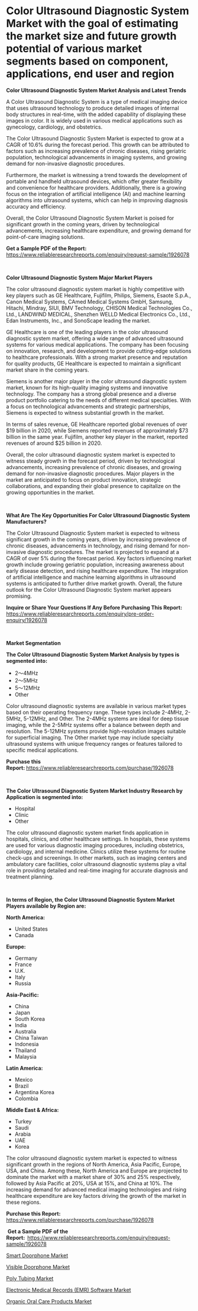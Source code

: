 <p><h1>Color Ultrasound Diagnostic System Market with the goal of estimating the market size and future growth potential of various market segments based on component, applications, end user and region</h1></p><p><strong>Color Ultrasound Diagnostic System Market Analysis and Latest Trends</strong></p>
<p><p>A Color Ultrasound Diagnostic System is a type of medical imaging device that uses ultrasound technology to produce detailed images of internal body structures in real-time, with the added capability of displaying these images in color. It is widely used in various medical applications such as gynecology, cardiology, and obstetrics.</p><p>The Color Ultrasound Diagnostic System Market is expected to grow at a CAGR of 10.6% during the forecast period. This growth can be attributed to factors such as increasing prevalence of chronic diseases, rising geriatric population, technological advancements in imaging systems, and growing demand for non-invasive diagnostic procedures.</p><p>Furthermore, the market is witnessing a trend towards the development of portable and handheld ultrasound devices, which offer greater flexibility and convenience for healthcare providers. Additionally, there is a growing focus on the integration of artificial intelligence (AI) and machine learning algorithms into ultrasound systems, which can help in improving diagnosis accuracy and efficiency.</p><p>Overall, the Color Ultrasound Diagnostic System Market is poised for significant growth in the coming years, driven by technological advancements, increasing healthcare expenditure, and growing demand for point-of-care imaging solutions.</p></p>
<p><strong>Get a Sample PDF of the Report:&nbsp;</strong> <a href="https://www.reliableresearchreports.com/enquiry/request-sample/1926078">https://www.reliableresearchreports.com/enquiry/request-sample/1926078</a></p>
<p>&nbsp;</p>
<p><strong>Color Ultrasound Diagnostic System Major Market Players</strong></p>
<p><p>The color ultrasound diagnostic system market is highly competitive with key players such as GE Healthcare, Fujifilm, Philips, Siemens, Esaote S.p.A., Canon Medical Systems, CAmed Medical Systems GmbH, Samsung, Hitachi, Mindray, SIUI, BMV Technology, CHISON Medical Technologies Co., Ltd., LANDWIND MEDICAL, Shenzhen WELLD Medical Electronics Co., Ltd., Edan Instruments, Inc., and SonoScape leading the market.</p><p>GE Healthcare is one of the leading players in the color ultrasound diagnostic system market, offering a wide range of advanced ultrasound systems for various medical applications. The company has been focusing on innovation, research, and development to provide cutting-edge solutions to healthcare professionals. With a strong market presence and reputation for quality products, GE Healthcare is expected to maintain a significant market share in the coming years.</p><p>Siemens is another major player in the color ultrasound diagnostic system market, known for its high-quality imaging systems and innovative technology. The company has a strong global presence and a diverse product portfolio catering to the needs of different medical specialties. With a focus on technological advancements and strategic partnerships, Siemens is expected to witness substantial growth in the market.</p><p>In terms of sales revenue, GE Healthcare reported global revenues of over $19 billion in 2020, while Siemens reported revenues of approximately $73 billion in the same year. Fujifilm, another key player in the market, reported revenues of around $25 billion in 2020.</p><p>Overall, the color ultrasound diagnostic system market is expected to witness steady growth in the forecast period, driven by technological advancements, increasing prevalence of chronic diseases, and growing demand for non-invasive diagnostic procedures. Major players in the market are anticipated to focus on product innovation, strategic collaborations, and expanding their global presence to capitalize on the growing opportunities in the market.</p></p>
<p>&nbsp;</p>
<p><strong>What Are The Key Opportunities For Color Ultrasound Diagnostic System Manufacturers?</strong></p>
<p><p>The Color Ultrasound Diagnostic System market is expected to witness significant growth in the coming years, driven by increasing prevalence of chronic diseases, advancements in technology, and rising demand for non-invasive diagnostic procedures. The market is projected to expand at a CAGR of over 5% during the forecast period. Key factors influencing market growth include growing geriatric population, increasing awareness about early disease detection, and rising healthcare expenditure. The integration of artificial intelligence and machine learning algorithms in ultrasound systems is anticipated to further drive market growth. Overall, the future outlook for the Color Ultrasound Diagnostic System market appears promising.</p></p>
<p><strong>Inquire or Share Your Questions If Any Before Purchasing This Report:</strong> <a href="https://www.reliableresearchreports.com/enquiry/pre-order-enquiry/1926078">https://www.reliableresearchreports.com/enquiry/pre-order-enquiry/1926078</a></p>
<p>&nbsp;</p>
<p><strong>Market Segmentation</strong></p>
<p><strong>The Color Ultrasound Diagnostic System Market Analysis by types is segmented into:</strong></p>
<p><ul><li>2～4MHz</li><li>2～5MHz</li><li>5～12MHz</li><li>Other</li></ul></p>
<p><p>Color ultrasound diagnostic systems are available in various market types based on their operating frequency range. These types include 2-4MHz, 2-5MHz, 5-12MHz, and Other. The 2-4MHz systems are ideal for deep tissue imaging, while the 2-5MHz systems offer a balance between depth and resolution. The 5-12MHz systems provide high-resolution images suitable for superficial imaging. The Other market type may include specialty ultrasound systems with unique frequency ranges or features tailored to specific medical applications.</p></p>
<p><strong>Purchase this Report:&nbsp;</strong><a href="https://www.reliableresearchreports.com/purchase/1926078">https://www.reliableresearchreports.com/purchase/1926078</a></p>
<p>&nbsp;</p>
<p><strong>The Color Ultrasound Diagnostic System Market Industry Research by Application is segmented into:</strong></p>
<p><ul><li>Hospital</li><li>Clinic</li><li>Other</li></ul></p>
<p><p>The color ultrasound diagnostic system market finds application in hospitals, clinics, and other healthcare settings. In hospitals, these systems are used for various diagnostic imaging procedures, including obstetrics, cardiology, and internal medicine. Clinics utilize these systems for routine check-ups and screenings. In other markets, such as imaging centers and ambulatory care facilities, color ultrasound diagnostic systems play a vital role in providing detailed and real-time imaging for accurate diagnosis and treatment planning.</p></p>
<p>&nbsp;</p>
<p><strong>In terms of Region, the Color Ultrasound Diagnostic System Market Players available by Region are:</strong></p>
<p>
    <p> <strong> North America: </strong>
        <ul>
            <li>United States</li>
            <li>Canada</li>
        </ul>
        </p> 
    <p> <strong> Europe: </strong>
        <ul>
            <li>Germany</li>
            <li>France</li>
            <li>U.K.</li>
            <li>Italy</li>
            <li>Russia</li>
        </ul>
        </p> 
    <p> <strong> Asia-Pacific: </strong>
        <ul>
            <li>China</li>
            <li>Japan</li>
            <li>South Korea</li>
            <li>India</li>
            <li>Australia</li>
            <li>China Taiwan</li>
            <li>Indonesia</li>
            <li>Thailand</li>
            <li>Malaysia</li>
        </ul>
        </p> 
    <p> <strong> Latin America: </strong>
        <ul>
            <li>Mexico</li>
            <li>Brazil</li>
            <li>Argentina Korea</li>
            <li>Colombia</li>
        </ul>
        </p> 
    <p> <strong> Middle East & Africa: </strong>
        <ul>
            <li>Turkey</li>
            <li>Saudi</li>
            <li>Arabia</li>
            <li>UAE</li>
            <li>Korea</li>
        </ul>
    </p>
    </p>
<p><p>The color ultrasound diagnostic system market is expected to witness significant growth in the regions of North America, Asia Pacific, Europe, USA, and China. Among these, North America and Europe are projected to dominate the market with a market share of 30% and 25% respectively, followed by Asia Pacific at 20%, USA at 15%, and China at 10%. The increasing demand for advanced medical imaging technologies and rising healthcare expenditure are key factors driving the growth of the market in these regions.</p></p>
<p><strong>Purchase this Report: </strong><a href="https://www.reliableresearchreports.com/purchase/1926078">https://www.reliableresearchreports.com/purchase/1926078</a></p>
<p>&nbsp;<strong>Get a Sample PDF of the Report:&nbsp;&nbsp;</strong><a href="https://www.reliableresearchreports.com/enquiry/request-sample/1926078">https://www.reliableresearchreports.com/enquiry/request-sample/1926078</a></p>
<p><strong></strong></p>
<p><p><a href="https://issuu.com/reportprime-2/docs/smart-doorphone-market-size-2030.pptx">Smart Doorphone Market</a></p><p><a href="https://issuu.com/reportprime-2/docs/visible-doorphone-market-size-2030.pptx">Visible Doorphone Market</a></p><p><a href="https://view.publitas.com/reportprime-1/poly-tubing-market-size-2024-2031-global-industrial-analysis-key-geographical-regions-market-share-top-key-players-product-types-and-forecast-research-report/">Poly Tubing Market</a></p><p><a href="https://github.com/jj19131/Market-Research-Report-List-1/blob/main/electronic-medical-records-emr-software-market.md">Electronic Medical Records (EMR) Software Market</a></p><p><a href="https://view.publitas.com/reportprime-1/organic-oral-care-products-market-size-global-industry-overview-market-segmentation-and-forecast-2024-to-2031/">Organic Oral Care Products Market</a></p></p>